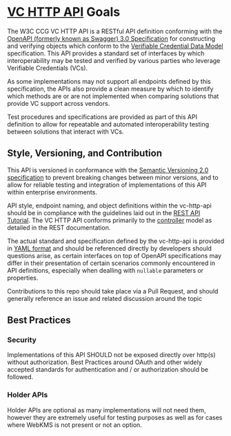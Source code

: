 # [VC HTTP API](https://github.com/w3c-ccg/vc-http-api/) Goals

The W3C CCG VC HTTP API is a RESTful API definition conforming with the [OpenAPI (formerly known as Swagger) 3.0 Specification](https://swagger.io/specification/) for constructing and verifying objects which conform to the [Verifiable Credential Data Model](https://www.w3.org/TR/vc-data-model/) specification.  This API provides a standard set of interfaces by which interoperability may be tested and verified by various parties who leverage Verifiable Credentials (VCs).

As some implementations may not support all endpoints defined by this specification, the APIs also provide a clean measure by which to identify which methods are or are not implemented when comparing solutions that provide VC support across vendors.

Test procedures and specifications are provided as part of this API definition to allow for repeatable and automated interoperability testing between solutions that interact with VCs.

## Style, Versioning, and Contribution
This API is versioned in conformance with the [Semantic Versioning 2.0 specification](https://semver.org/) to prevent breaking changes between minor versions, and to allow for reliable testing and integration of implementations of this API within enterprise environments.

API style, endpoint naming, and object definitions within the vc-http-api should be in compliance with the guidelines laid out in the [REST API Tutorial](https://restfulapi.net/).  The VC HTTP API conforms primarily to the [controller](https://restfulapi.net/resource-naming/) model as detailed in the REST documentation.

The actual standard and specification defined by the vc-http-api is provided in [YAML format](./vc-http-api.yml) and should be referenced directly by developers should questions arise, as certain interfaces on top of OpenAPI specifications may differ in their presentation of certain scenarios commonly encountered in API definitions, especially when dealling with `nullable` parameters or properties.

Contributions to this repo should take place via a Pull Request, and should generally reference an issue and related discussion around the topic 

## Best Practices

### Security

Implementations of this API SHOULD not be exposed directly over http(s) without authorization.  Best Practices around OAuth and other widely accepted standards for authentication and / or authorization should be followed.

### Holder APIs 

Holder APIs are optional as many implementations will not need them, however they are extremely useful for testing purposes as well as for cases where WebKMS is not present or not an option.
